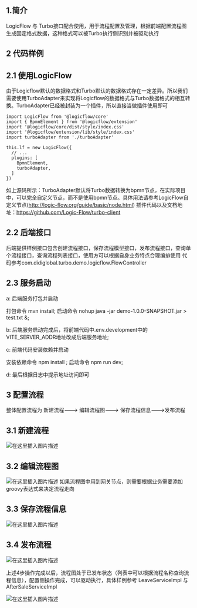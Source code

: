 
## 1.简介
LogicFlow 与 Turbo接口配合使用，用于流程配置及管理，根据前端配置流程图生成固定格式数据，这种格式可以被Turbo执行侧识别并被驱动执行


## 2 代码样例
## 2.1 使用LogicFlow
由于Logicflow默认的数据格式和Turbo默认的数据格式存在一定差异。所以我们需要使用TurboAdapter来实现将Logicflow的数据格式与Turbo数据格式的相互转换。TurboAdapter已经被封装为一个插件，所以直接当做插件使用即可

```
import LogicFlow from '@logicflow/core'
import { BpmnElement } from '@logicflow/extension'
import '@logicflow/core/dist/style/index.css'
import '@logicflow/extension/lib/style/index.css'
import turboAdapter from './turboAdapter'

this.lf = new LogicFlow({
  // ...
  plugins: [
    BpmnElement,
    turboAdapter,
  ]
})

```
如上源码所示：TurboAdapter默认将Turbo数据转换为bpmn节点，在实际项目中，可以完全自定义节点，而不是使用bpmn节点。具体用法请参考LogicFlow自定义节点(http://logic-flow.org/guide/basic/node.html)
插件代码以及文档地址：https://github.com/Logic-Flow/turbo-client

## 2.2 后端接口
后端提供样例接口包含创建流程接口，保存流程模型接口，发布流程接口，查询单个流程接口，查询流程列表接口，使用方可以根据自身业务特点合理编排使用
代码参考com.didiglobal.turbo.demo.logicflow.FlowController

## 2.3 服务启动

a: 后端服务打包并启动

打包命令  mvn install;
启动命令  nohup java -jar demo-1.0.0-SNAPSHOT.jar > test.txt &;

b: 后端服务启动完成后，将前端代码中.env.development中的VITE_SERVER_ADDR地址改成后端服务地址;

c: 前端代码安装依赖并启动

安装依赖命令 npm install ;
启动命令 npm run dev;

d: 最后根据日志中提示地址访问即可



## 3 配置流程
整体配置流程为  新建流程---> 编辑流程图---> 保存流程信息--->发布流程

## 3.1 新建流程
![在这里插入图片描述](http://img-ys011.didistatic.com/static/didi_opensource/do1_EbjKEbWviwQsVceVatrP?x-oss-process=image/watermark,type_ZmFuZ3poZW5naGVpdGk,shadow_10,text_aHR0cHM6Ly9saWRvbmcxNjY1LmJsb2cuY3Nkbi5uZXQ=,size_16,color_FFFFFF,t_70)

## 3.2 编辑流程图
![在这里插入图片描述](http://img-ys011.didistatic.com/static/didi_opensource/do1_DCMEWFfvHV8rX2mKP8mV?x-oss-process=image/watermark,type_ZmFuZ3poZW5naGVpdGk,shadow_10,text_aHR0cHM6Ly9saWRvbmcxNjY1LmJsb2cuY3Nkbi5uZXQ=,size_16,color_FFFFFF,t_70)
如果流程图中用到网关节点，则需要根据业务需要添加groovy表达式来决定流程走向

## 3.3 保存流程信息
![在这里插入图片描述](http://img-ys011.didistatic.com/static/didi_opensource/do1_W25efwUYGlFRwEJ6EQdb?x-oss-process=image/watermark,type_ZmFuZ3poZW5naGVpdGk,shadow_10,text_aHR0cHM6Ly9saWRvbmcxNjY1LmJsb2cuY3Nkbi5uZXQ=,size_16,color_FFFFFF,t_70)

## 3.4 发布流程
![在这里插入图片描述](http://img-ys011.didistatic.com/static/didi_opensource/do1_pgrJUKQu93n4MjVjZMT1?x-oss-process=image/watermark,type_ZmFuZ3poZW5naGVpdGk,shadow_10,text_aHR0cHM6Ly9saWRvbmcxNjY1LmJsb2cuY3Nkbi5uZXQ=,size_16,color_FFFFFF,t_70)


上述4步操作完成以后，流程图处于已发布状态（列表中可以根据流程名称查询流程信息），配置侧操作完成，可以驱动执行，具体样例参考 LeaveServiceImpl 与 AfterSaleServiceImpl

![在这里插入图片描述](http://img-ys011.didistatic.com/static/didi_opensource/do1_DebAsQlNb4nLbeSaM7kj?x-oss-process=image/watermark,type_ZmFuZ3poZW5naGVpdGk,shadow_10,text_aHR0cHM6Ly9saWRvbmcxNjY1LmJsb2cuY3Nkbi5uZXQ=,size_16,color_FFFFFF,t_70)

